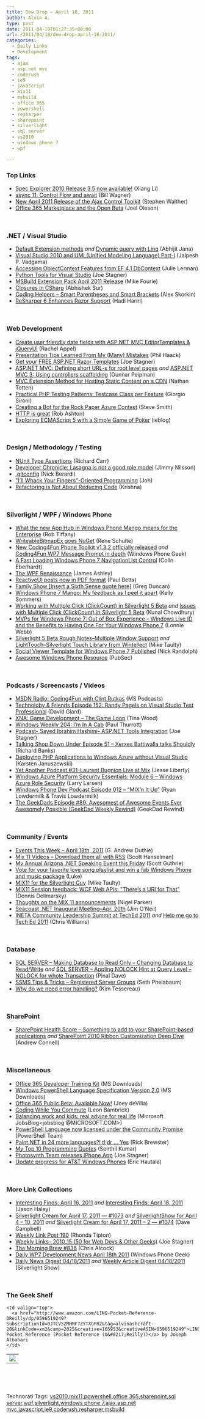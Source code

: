 ```yaml
---
title: Dew Drop – April 18, 2011
author: Alvin A.
type: post
date: 2011-04-19T01:27:35+00:00
url: /2011/04/18/dew-drop-april-18-2011/
categories:
  - Daily Links
  - Development
tags:
  - ajax
  - asp.net mvc
  - coderush
  - ie9
  - javascript
  - mix11
  - msbuild
  - office 365
  - powershell
  - resharper
  - sharepoint
  - silverlight
  - sql server
  - vs2010
  - windows phone 7
  - wpf

---
```

### <a name="top"></a>Top Links

  * [Spec Explorer 2010 Release 3.5 now available!][1] (Xiang Li)
  * [async 11: Control Flow and await][2] (Bill Wagner)
  * [New April 2011 Release of the Ajax Control Toolkit][3] (Stephen Walther)
  * [Office 365 Marketplace and the Open Beta][4] (Joel Oleson)

&#160;

### <a name="dotnet"></a>.NET / Visual Studio

  * [Default Extension methods][5] _and_ [Dynamic query with Linq][6] (Abhijit Jana)
  * [Visual Studio 2010 and UML(Unified Modeling Language) Part-I][7] (Jalpesh P. Vadgama)
  * [Accessing ObjectContext Features from EF 4.1 DbContext][8] (Julie Lerman)
  * [Python Tools for Visual Studio][9] (Joe Stagner)
  * [MSBuild Extension Pack April 2011 Release][10] (Mike Fourie)
  * [Closures in CSharp][11] (Abhishek Sur)
  * [Coding Helpers – Smart Parentheses and Smart Brackets][12] (Alex Skorkin)
  * [ReSharper 6 Enhances Razor Support][13] (Hadi Hariri)

&#160;

### <a name="web"></a>Web Development

  * [Create user friendly date fields with ASP.NET MVC EditorTemplates & jQueryUI][14] (Rachel Appel)
  * [Presentation Tips Learned From My (Many) Mistakes][15] (Phil Haack)
  * [Get your FREE ASP.NET Razor Templates][16] (Joe Stagner)
  * [ASP.NET MVC: Defining short URL-s for root level pages][17] _and_ [ASP.NET MVC 3: Using controllers scaffolding][18] (Gunnar Peipman)
  * [MVC Extension Method for Hosting Static Content on a CDN][19] (Nathan Totten)
  * [Practical PHP Testing Patterns: Testcase Class per Feature][20] (Giorgio Sironi)
  * [Creating a Bot for the Rock Paper Azure Contest][21] (Steve Smith)
  * [HTTP is great][22] (Rob Ashton)
  * [Exploring ECMAScript 5 with a Simple Game of Poker][23] (ieblog)

&#160;

### <a name="design"></a>Design / Methodology / Testing

  * [NUnit Type Assertions][24] (Richard Carr)
  * [Developer Chronicle: Lasagna is not a good role model][25] (Jimmy Nilsson)
  * [.gitconfig][26] (Nick Berardi)
  * ["I&#8217;ll Whack Your Fingers"-Oriented Programming][27] (Joh)
  * [Refactoring is Not About Reducing Code][28] (Krishna)

&#160;

### <a name="silverlight"></a>Silverlight / WPF / Windows Phone

  * [What the new App Hub in Windows Phone Mango means for the Enterprise][29] (Rob Tiffany)
  * [WriteableBitmapEx goes NuGet][30] (Rene Schulte)
  * [New Coding4Fun Phone Toolkit v1.3.2 officially released][31] _and_ [Coding4Fun WP7 Message Prompt in depth][32] (Windows Phone Geek)
  * [A Fast Loading Windows Phone 7 NavigationList Control][33] (Colin Eberhardt)
  * [The WPF Renaissance][34] (James Ashley)
  * [ReactiveUI posts now in PDF format][35] (Paul Betts)
  * [Family.Show [Insert a Sixth Sense quote here]][36] (Greg Duncan)
  * [Windows Phone 7 Mango: My feedback as I peel it apart][37] (Kelly Sommers)
  * [Working with Multiple Click (ClickCount) in Silverlight 5 Beta][38] _and_ [Issues with Multiple Click (ClickCount) in Silverlight 5 Beta][39] (Kunal Chowdhury)
  * [MVPs for Windows Phone 7: Out of Box Experience – Windows Live ID and the Benefits to Having One For Your Windows Phone 7][40] (Lonnie Webb)
  * [Silverlight 5 Beta Rough Notes–Multiple Window Support][41] _and_ [LightTouch–Silverlight Touch Library from Wintellect][42] (Mike Taulty)
  * [Social Viewer Template for Windows Phone 7 Published][43] (Nick Randolph)
  * [Awesome Windows Phone Resource][44] (PubSec)

&#160;

### <a name="podcasts"></a>Podcasts / Screencasts / Videos

  * [MSDN Radio: Coding4Fun with Clint Rutkas][45] (MS Podcasts)
  * <a href="http://feedproxy.google.com/~r/TechnologyAndFriends/~3/OhSbirYOo6Y/tf152.aspx" target="_blank">Technoloby & Friends Episode 152: Randy Pagels on Visual Studio Test Professional</a> (David Giard)
  * [XNA: Game Development &#8211; The Game Loop][46] (Tina Wood)
  * [Windows Weekly 204: I&#8217;m In A Cab][47] (Paul Thurrott)
  * [Podcast- Sayed Ibrahim Hashimi- ASP.NET Tools Integration][48] (Joe Stagner)
  * <a href="http://feedproxy.google.com/~r/TalkingShopDownUnder/~3/ucZteywo9hk/episode-51-xerxes-battiwalla-talks.html" target="_blank">Talking Shop Down Under Episode 51 &#8211; Xerxes Battiwalla talks Shouldly</a> (Richard Banks)
  * [Deploying PHP Applications to Windows Azure without Visual Studio][49] (Karsten Januszewski)
  * [Yet Another Podcast #31–Laurent Bugnion Live at Mix][50] (Jesse Liberty)
  * [Windows Azure Platform Security Essentials: Module 6 – Windows Azure Role Security][51] (Larry Larsen)
  * <a href="http://feedproxy.google.com/~r/WindowsPhoneDevPodcast/~3/_UheBcN8ido/" target="_blank">Windows Phone Dev Podcast Episode 012 – “MIX’n It Up”</a> (Ryan Lowdermilk & Travis Lowdermilk)
  * [The GeekDads Episode #89: Awesomest of Awesome Events Ever Awesomely Possible (GeekDad Weekly Rewind)][52] (GeekDad Rewind)

&#160;

### <a name="events"></a>Community / Events

  * [Events This Week – April 18th, 2011][53] (G. Andrew Duthie)
  * [Mix 11 Videos &#8211; Download them all with RSS][54] (Scott Hanselman)
  * [My Annual Arizona .NET Speaking Event this Friday][55] (Scott Guthrie)
  * [Vote for your favorite love song playlist and win a fab Windows Phone and music package][56] (Luke)
  * [MIX11 for the Silverlight Guy][57] (Mike Taulty)
  * [MIX11 Session feedback: WCF Web APis: "There&#8217;s a URI for That"][58] (Dennis Delimarsky)
  * [Thoughts on the MIX 11 announcements][59] (Nigel Parker)
  * [Seacoast .NET Inaugural Meeting–Apr. 20th][60] (Jim O’Neil)
  * [INETA Community Leadership Summit at TechEd 2011][61] _and_ [Help me go to Tech Ed 2011][62] (Chris Williams)

&#160;

### <a name="db"></a>Database

  * [SQL SERVER – Making Database to Read Only – Changing Database to Read/Write][63] _and_ [SQL SERVER – Appling NOLOCK Hint at Query Level – NOLOCK for whole Transaction][64] (Pinal Dave)
  * [SSMS Tips & Tricks – Registered Server Groups][65] (Seth Phelabaum)
  * [Why do we need error handling?][66] (Kim Tessereau)

&#160;

### <a name="sp"></a>SharePoint

  * [SharePoint Health Score &#8211; Something to add to your SharePoint-based applications][67] _and_ [SharePoint 2010 Ribbon Customization Deep Dive][68] (Andrew Connell)

&#160;

### <a name="misc"></a>Miscellaneous

  * [Office 365 Developer Training Kit][69] (MS Downloads)
  * [Windows PowerShell Language Specification Version 2.0][70] (MS Downloads)
  * [Office 365 Public Beta: Available Now!][71] (Joey deVilla)
  * [Coding While You Commute][72] (Leon Bambrick)
  * [Balancing work and kids: real advice for real life][73] (Microsoft JobsBlog<jobsblog @MICROSOFT.COM>)
  * [PowerShell Language now licensed under the Community Promise][74] (PowerShell Team)
  * [Paint.NET in 24 more languages?! tl;dr … Yes][75] (Rick Brewster)
  * [My Top 10 Programming Quotes][76] (Senthil Kumar)
  * [Photosynth Team releases iPhone App][77] (Joe Stagner)
  * [Update progress for AT&T Windows Phones][78] (Eric Hautala)

&#160;

### <a name="links"></a>More Link Collections

  * [Interesting Finds: April 16, 2011][79] _and_ [Interesting Finds: April 18, 2011][80] (Jason Haley)
  * [Silverlight Cream for April 17, 2011 &#8212; #1073][81] _and_ [SilverlightShow for April 4 &#8211; 10, 2011][82] _and_ [Silverlight Cream for April 17, 2011 &#8211; 2 &#8212; #1074][83] (Dave Campbell)
  * [Weekly Link Post 190][84] (Rhonda Tipton)
  * [Weekly Links– 2010_15 (50 for Web Devs & Other Geeks)][85] (Joe Stagner)
  * [The Morning Brew #836][86] (Chris Alcock)
  * [Daily WP7 Development News April 18th 2011][87] (Windows Phone Geek)
  * [Daily News Digest 04/18/2011][88] _and_ [Weekly Article Digest 04/18/2011][89] (Silverlight Show)

&#160;

### <a name="shelf"></a>The Geek Shelf

<table border="0" cellspacing="0" cellpadding="0">
  <tr>
    <td>
      <img data-recalc-dims="1" decoding="async" src="https://i0.wp.com/ecx.images-amazon.com/images/I/41bo%252BjQNORL._SL160_.jpg?w=660" />
    </td>
    
    <td valign="top">
      <a href="http://www.amazon.com/LINQ-Pocket-Reference-OReilly/dp/0596519249?SubscriptionId=0JTCV5ZMHMF7ZYTXGFR2&tag=alvinashcraft-20&linkCode=xm2&camp=2025&creative=165953&creativeASIN=0596519249">LINQ Pocket Reference (Pocket Reference (O&#8217;Reilly))</a> by Joseph Albahari
    </td>
  </tr>
</table>

&#160;

<div style="padding-bottom: 0px; margin: 0px; padding-left: 0px; padding-right: 0px; display: inline; float: none; padding-top: 0px" id="scid:C16BAC14-9A3D-4c50-9394-FBFEF7A93539:efe3089e-eee5-4181-bd06-32d3976e3b80" class="wlWriterEditableSmartContent">
  <!--dotnetkickit-->
</div>

&#160;

<div style="padding-bottom: 0px; margin: 0px; padding-left: 0px; padding-right: 0px; display: inline; float: none; padding-top: 0px" id="scid:0767317B-992E-4b12-91E0-4F059A8CECA8:96677371-4c9e-455f-8340-60b206f5b7cc" class="wlWriterEditableSmartContent">
  Technorati Tags: <a href="http://technorati.com/tags/vs2010" rel="tag">vs2010</a>,<a href="http://technorati.com/tags/mix11" rel="tag">mix11</a>,<a href="http://technorati.com/tags/powershell" rel="tag">powershell</a>,<a href="http://technorati.com/tags/office+365" rel="tag">office 365</a>,<a href="http://technorati.com/tags/sharepoint" rel="tag">sharepoint</a>,<a href="http://technorati.com/tags/sql+server" rel="tag">sql server</a>,<a href="http://technorati.com/tags/wpf" rel="tag">wpf</a>,<a href="http://technorati.com/tags/silverlight" rel="tag">silverlight</a>,<a href="http://technorati.com/tags/windows+phone+7" rel="tag">windows phone 7</a>,<a href="http://technorati.com/tags/ajax" rel="tag">ajax</a>,<a href="http://technorati.com/tags/asp.net+mvc" rel="tag">asp.net mvc</a>,<a href="http://technorati.com/tags/javascript" rel="tag">javascript</a>,<a href="http://technorati.com/tags/ie9" rel="tag">ie9</a>,<a href="http://technorati.com/tags/coderush" rel="tag">coderush</a>,<a href="http://technorati.com/tags/resharper" rel="tag">resharper</a>,<a href="http://technorati.com/tags/msbuild" rel="tag">msbuild</a>
</div>

 [1]: http://blogs.msdn.com/b/specexplorer/archive/2011/04/18/spec-explorer-2010-release-3-5-now-available.aspx
 [2]: http://feedproxy.google.com/~r/billwagner/~3/CRdBocqup5A/async11ControlFlowandawait
 [3]: http://feedproxy.google.com/~r/StephenWalther/~3/MInhWMmdUMw/new-april-2011-release-of-the-ajax-control-toolkit.aspx
 [4]: http://feedproxy.google.com/~r/JoelsSharepointLand/~3/MkrjQ9CAD6Q/ViewPost.aspx
 [5]: http://dailydotnettips.com/2011/04/17/default-extension-methods/
 [6]: http://dailydotnettips.com/2011/04/17/dynamic-query-with-linq/
 [7]: http://feedproxy.google.com/~r/blogspot/DotNetJalps/~3/FaZuHYlKJGo/visual-studio-2010-and-umlunified.html
 [8]: http://thedatafarm.com/blog/data-access/accessing-objectcontext-features-from-ef-4-1-dbcontext/
 [9]: http://feedproxy.google.com/~r/MSJoe/~3/KljPeAp3zaA/
 [10]: http://mikefourie.wordpress.com/2011/04/17/msbuild-extension-pack-april-2011-release/
 [11]: http://feedproxy.google.com/~r/abhisheksur/WTgI/~3/Ke0qPaBlIZs/closures-in-csharp.html
 [12]: http://www.skorkin.com/2011/04/coding-helpers-smart-parentheses-and-smart-brackets/
 [13]: http://blogs.jetbrains.com/dotnet/2011/04/resharper-6-enhances-razor-support/
 [14]: http://feedproxy.google.com/~r/RachelAppel/~3/KwCs7JUMAEE/create-user-friendly-date-fields-with-asp.net-mvc-editortemplates-amp-jqueryui
 [15]: http://feeds.haacked.com/~r/haacked/~3/j9-6Tqiz3Nk/presentation-tips.aspx
 [16]: http://feedproxy.google.com/~r/MSJoe/~3/K0ID365ilmA/
 [17]: http://feedproxy.google.com/~r/gunnarpeipman/~3/_dxJV7Mm6Gs/asp-net-mvc-defining-short-urls-for-root-level-pages.aspx
 [18]: http://feedproxy.google.com/~r/gunnarpeipman/~3/cTqQdqP8KeE/asp-net-mvc-3-using-controllers-scaffolding.aspx
 [19]: http://feedproxy.google.com/~r/ntotten/~3/8QLga4iydVs/
 [20]: http://feeds.dzone.com/~r/zones/agile/~3/qSJF-7z-WPg/practical-php-testing-patterns-48
 [21]: http://stevesmithblog.com/blog/creating-a-bot-for-the-rock-paper-azure-contest/
 [22]: http://feedproxy.google.com/~r/RobAshton/~3/9eqNly-rT74/
 [23]: http://blogs.msdn.com/b/ie/archive/2011/04/18/exploring-ecmascript-5-with-a-simple-game-of-poker.aspx
 [24]: http://feedproxy.google.com/~r/BlackwaspLatestAdditions/~3/PHw1tGdbFW4/NUnitTypeAsserts.aspx
 [25]: http://jimmynilsson.com/blog/posts/Chronicle1.htm
 [26]: http://feedproxy.google.com/~r/coderjournal/~3/wRFVuDI8g88/
 [27]: http://sharp-gamedev.blogspot.com/2011/04/ill-whack-your-fingers-oriented.html
 [28]: http://feedproxy.google.com/~r/thoughtclusters/~3/2T4-_lBA_iw/
 [29]: http://robtiffany.com/windows-phone-marketplace/what-the-new-app-hub-in-windows-phone-mango-means-for-the-enterprise
 [30]: http://kodierer.blogspot.com/2011/04/writeablebitmapex-goes-nuget.html
 [31]: http://www.windowsphonegeek.com/tips/new-coding4fun-phone-toolkit-v1-3-2-officially-released
 [32]: http://www.windowsphonegeek.com/articles/Coding4Fun-WP7-Message-Prompt-in-depth
 [33]: http://www.scottlogic.co.uk/blog/colin/2011/04/a-fast-loading-windows-phone-7-navigationlist-control/
 [34]: http://www.imaginativeuniversal.com/blog/post.aspx?id=942287b4-f0a3-42d1-ad43-faf89207ab46
 [35]: http://blog.paulbetts.org/index.php/2011/04/18/reactiveui-posts-now-in-pdf-format/
 [36]: http://channel9.msdn.com/coding4fun/blog/FamilyShow-I-see-dead-people
 [37]: http://feedproxy.google.com/~r/kellabyte/~3/cYkAevn3Nws/
 [38]: http://feedproxy.google.com/~r/kunal2383/~3/vQ3F4aebpCM/working-with-multiple-click-clickcount.html
 [39]: http://feedproxy.google.com/~r/kunal2383/~3/U_aur__dvgU/issues-with-multiple-click-clickcount.html
 [40]: http://blogs.msdn.com/b/mvpawardprogram/archive/2011/04/18/mvps-for-windows-phone-7-out-of-box-experience-windows-live-id-and-the-benefits-to-having-one-for-your-windows-phone-7.aspx
 [41]: http://feedproxy.google.com/~r/mtaulty/~3/opMrAIlTXwU/silverlight-5-beta-rough-notes-multiple-window-support.aspx
 [42]: http://feedproxy.google.com/~r/mtaulty/~3/vHGeOI7D8jc/lighttouch-silverlight-touch-library-from-wintellect.aspx
 [43]: http://feedproxy.google.com/~r/NicksNetTravels/~3/PTNXD8V0o74/post.aspx
 [44]: http://blogs.msdn.com/b/publicsector/archive/2011/04/18/awesome-windows-phone-resource.aspx
 [45]: http://www.microsoft.com/events/podcasts/default.aspx?audience=Audience-e5381407-359f-4922-97d0-0237af790eee&pageId=x6556&source=Microsoft-Podcasts-for-Developers&WT.rss_ev=a
 [46]: http://channel9.msdn.com/Blogs/The-XNA-Show/XNA-Game-Development-The-Game-Loop
 [47]: http://www.winsupersite.com/article/podcast-2/windows-weekly-204-im-cab-135877
 [48]: http://feedproxy.google.com/~r/MSJoe/~3/GYYIibwzEvQ/
 [49]: http://channel9.msdn.com/posts/php-azure
 [50]: http://feedproxy.google.com/~r/JesseLiberty-SilverlightGeek/~3/fL7-ELMDLEU/
 [51]: http://channel9.msdn.com/posts/Windows-Azure-Platform-Security-Essentials-Module-6--Windows-Azure-Role-Security
 [52]: http://feeds.wired.com/~r/wiredgeekdad/~3/EVUdY_7aCA4/
 [53]: http://blogs.msdn.com/b/gduthie/archive/2011/04/18/events-this-week-april-18th-2011.aspx
 [54]: http://feedproxy.google.com/~r/ScottHanselman/~3/6cZ_q2DfEAQ/Mix11VideosDownloadThemAllWithRSS.aspx
 [55]: http://weblogs.asp.net/scottgu/archive/2011/04/17/my-annual-arizona-net-speaking-event-this-friday.aspx
 [56]: http://www.mykindofphone.com/vote-for-your-favourite-love-song-playlist-and-win-a-fab-windows-phone-and-music-package
 [57]: http://feedproxy.google.com/~r/mtaulty/~3/b_OFWNM329w/mix11-for-the-silverlight-guy.aspx
 [58]: http://feeds.dzone.com/~r/zones/dotnet/~3/qCsEDsGSuDI/mix11-session-feedback-wcf-web
 [59]: http://compiledexperience.com/blog/posts/thoughts-on-the-mix-11-announcements
 [60]: http://blogs.msdn.com/b/jimoneil/archive/2011/04/18/seacoast-net-inaugural-meeting-apr-20th.aspx
 [61]: http://feedproxy.google.com/~r/ChrisGWilliams/~3/VS75tI-BcEk/144919.aspx
 [62]: http://feedproxy.google.com/~r/ChrisGWilliams/~3/fly8SuTOqU4/144920.aspx
 [63]: http://blog.sqlauthority.com/2011/04/16/sql-server-making-database-to-read-only-changing-database-to-readwrite/
 [64]: http://blog.sqlauthority.com/2011/04/17/sql-server-appling-nolock-hint-at-query-level-nolock-for-whole-transaction/
 [65]: http://www.sqlservercentral.com/blogs/never_say_never/archive/2011/04/17/ssms_2D00_tips_2D00_tricks_2D00_registered_2D00_server_2D00_groups.aspx
 [66]: http://blogs.lessthandot.com/index.php/DataMgmt/DBProgramming/why-do-we-need-error
 [67]: http://feedproxy.google.com/~r/AndrewConnell/~3/SZJeAqX8bog/sharepoint-health-score-something-to-add-to-your-sharepoint-based.aspx
 [68]: http://feedproxy.google.com/~r/AndrewConnell/~3/G4wNkzxc7ZI/sharepoint-2010-ribbon-customization-deep-dive.aspx
 [69]: http://feedproxy.google.com/~r/MicrosoftDownloadCenter/~3/2Wtpp8ogXhw/details.aspx
 [70]: http://feedproxy.google.com/~r/MicrosoftDownloadCenter/~3/41Avzse26Kw/details.aspx
 [71]: http://www.globalnerdy.com/2011/04/18/office-365-public-beta-available-now/
 [72]: http://www.secretgeek.net/code_commute.asp
 [73]: http://feeds.microsoftjobsblog.com/~r/MicrosoftJobsBlog/~3/NzPcRi3S1tM/
 [74]: http://blogs.msdn.com/b/powershell/archive/2011/04/16/powershell-language-now-licensed-under-the-community-promise.aspx
 [75]: http://blog.getpaint.net/2011/04/17/paint-net-in-24-more-languages-tldr-yes/
 [76]: http://feedproxy.google.com/~r/ginktage/EPSB/~3/kDon4qEuZHk/
 [77]: http://feedproxy.google.com/~r/MSJoe/~3/jpIDhOCFiJ0/
 [78]: http://windowsteamblog.com/windows_phone/b/windowsphone/archive/2011/04/15/update-progress-for-at-amp-t-windows-phones.aspx
 [79]: http://jasonhaley.com/blog/post.aspx?id=df471bc4-62a0-4dc4-b8a5-653be14fabe6
 [80]: http://jasonhaley.com/blog/post.aspx?id=388c3bed-2107-4b45-9dfd-ec98222b8e68
 [81]: http://geekswithblogs.net/WynApseTechnicalMusings/archive/2011/04/17/144923.aspx
 [82]: http://geekswithblogs.net/WynApseTechnicalMusings/archive/2011/04/17/144925.aspx
 [83]: http://geekswithblogs.net/WynApseTechnicalMusings/archive/2011/04/17/144931.aspx
 [84]: http://rhondatipton.net/2011/04/18/weekly-link-post-190/
 [85]: http://feedproxy.google.com/~r/MSJoe/~3/Hc0X9t4nGZk/
 [86]: http://feedproxy.google.com/~r/ReflectivePerspective/~3/ZDjwAeWrD0c/
 [87]: http://www.windowsphonegeek.com/news/daily-wp7-development-news-april-18th-2011
 [88]: http://feedproxy.google.com/~r/silverlightshow/~3/oDJCHcMJFHk/Daily-News-Digest-04-18-2011.aspx
 [89]: http://feedproxy.google.com/~r/silverlightshow/~3/0zg3ihuLJEM/Weekly-Article-Digest-04-11-2011-.aspx